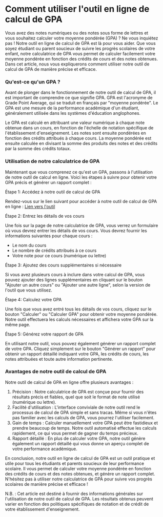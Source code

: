 Comment utiliser l'outil en ligne de calcul de GPA
==================================================

Vous avez des notes numériques ou des notes sous forme de lettres et vous souhaitez calculer votre moyenne pondérée (GPA) ? Ne vous inquiétez pas ! Notre outil en ligne de calcul de GPA est là pour vous aider. Que vous soyez étudiant ou parent soucieux de suivre les progrès scolaires de votre enfant, notre calculatrice de GPA vous permet de calculer facilement votre moyenne pondérée en fonction des crédits de cours et des notes obtenues. Dans cet article, nous vous expliquerons comment utiliser notre outil de calcul de GPA de manière précise et efficace.

### Qu'est-ce qu'un GPA ?

Avant de plonger dans le fonctionnement de notre outil de calcul de GPA, il est important de comprendre ce que signifie GPA. GPA est l'acronyme de Grade Point Average, qui se traduit en français par "moyenne pondérée". Le GPA est une mesure de la performance académique d'un étudiant, généralement utilisée dans les systèmes d'éducation anglophones.

Le GPA est calculé en attribuant une valeur numérique à chaque note obtenue dans un cours, en fonction de l'échelle de notation spécifique de l'établissement d'enseignement. Les notes sont ensuite pondérées en fonction des crédits attribués à chaque cours. La moyenne pondérée est ensuite calculée en divisant la somme des produits des notes et des crédits par la somme des crédits totaux.

### Utilisation de notre calculatrice de GPA

Maintenant que vous comprenez ce qu'est un GPA, passons à l'utilisation de notre outil de calcul en ligne. Voici les étapes à suivre pour obtenir votre GPA précis et générer un rapport complet :

Étape 1: Accédez à notre outil de calcul de GPA

Rendez-vous sur le lien suivant pour accéder à notre outil de calcul de GPA en ligne : [Lien vers l'outil](https://www.onlinecalculatorsfree.com/fr/tools/gpa-calculator.html)

Étape 2: Entrez les détails de vos cours

Une fois sur la page de notre calculatrice de GPA, vous verrez un formulaire où vous devrez entrer les détails de vos cours. Vous devrez fournir les informations suivantes pour chaque cours :

- Le nom du cours
- Le nombre de crédits attribués à ce cours
- Votre note pour ce cours (numérique ou lettre)

Étape 3: Ajoutez des cours supplémentaires si nécessaire

Si vous avez plusieurs cours à inclure dans votre calcul de GPA, vous pouvez ajouter des lignes supplémentaires en cliquant sur le bouton "Ajouter un autre cours" ou "Ajouter une autre ligne", selon la version de l'outil que vous utilisez.

Étape 4: Calculez votre GPA

Une fois que vous avez entré tous les détails de vos cours, cliquez sur le bouton "Calculer" ou "Calculer GPA" pour obtenir votre moyenne pondérée. Notre outil effectuera les calculs nécessaires et affichera votre GPA sur la même page.

Étape 5: Générez votre rapport de GPA

En utilisant notre outil, vous pouvez également générer un rapport complet de votre GPA. Cliquez simplement sur le bouton "Générer un rapport" pour obtenir un rapport détaillé indiquant votre GPA, les crédits de cours, les notes attribuées et toute autre information pertinente.

### Avantages de notre outil de calcul de GPA

Notre outil de calcul de GPA en ligne offre plusieurs avantages :

1. Précision : Notre calculatrice de GPA est conçue pour fournir des résultats précis et fiables, quel que soit le format de note utilisé (numérique ou lettre).
2. Facilité d'utilisation : L'interface conviviale de notre outil rend le processus de calcul de GPA simple et sans tracas. Même si vous n'êtes pas familier avec les calculs de GPA, vous pourrez l'utiliser facilement.
3. Gain de temps : Calculer manuellement votre GPA peut être fastidieux et prendre beaucoup de temps. Notre outil automatisé effectue les calculs rapidement, ce qui vous permet de gagner du temps précieux.
4. Rapport détaillé : En plus de calculer votre GPA, notre outil génère également un rapport détaillé qui vous donne un aperçu complet de votre performance académique.

En conclusion, notre outil en ligne de calcul de GPA est un outil pratique et utile pour tous les étudiants et parents soucieux de leur performance scolaire. Il vous permet de calculer votre moyenne pondérée en fonction des crédits de cours et des notes obtenues, et génère un rapport complet. N'hésitez pas à utiliser notre calculatrice de GPA pour suivre vos progrès scolaires de manière précise et efficace !

N.B. : Cet article est destiné à fournir des informations générales sur l'utilisation de notre outil de calcul de GPA. Les résultats obtenus peuvent varier en fonction des politiques spécifiques de notation et de crédit de votre établissement d'enseignement.